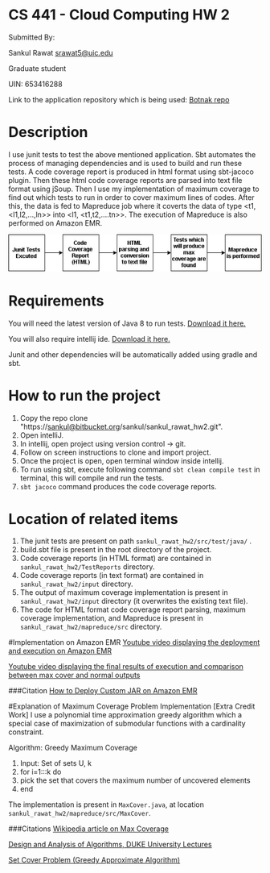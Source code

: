 CS 441 - Cloud Computing HW 2
======
Submitted By:

Sankul Rawat <srawat5@uic.edu>

Graduate student

UIN: 653416288

Link to the application repository which is being used:
[Botnak repo](https://github.com/Gocnak/Botnak)

# Description
I use junit tests to test the above mentioned application. 
Sbt automates the process of managing dependencies and is used to build and run these tests. 
A code coverage report is produced in html format using sbt-jacoco plugin.
Then these html code coverage reports are parsed into text file format using jSoup.
Then I use my implementation of maximum coverage to find out which tests to run in 
order to cover maximum lines of codes. After this, the data is fed to Mapreduce job where
it coverts the data of type <t1, <l1,l2,...,ln>> into <l1, <t1,t2,....tn>>. 
The execution of Mapreduce is also performed on Amazon EMR.

![picture](images/flow.jpg)

# Requirements
You will need the latest version of Java 8 to run tests. [Download it here.](http://www.oracle.com/technetwork/java/javase/downloads/jre8-downloads-2133155.html)

You will also require intellij ide. [Download it here.](https://www.jetbrains.com/idea/download/#section=windows)

Junit and other dependencies will be automatically added using gradle and sbt.

# How to run the project
1. Copy the repo clone "https://sankul@bitbucket.org/sankul/sankul_rawat_hw2.git".
2. Open intelliJ.
3. In intellij, open project using version control -> git.
4. Follow on screen instructions to clone and import project.
5. Once the project is open, open terminal window inside intellij.
6. To run using sbt, execute following command `sbt clean compile test` in terminal, this will compile and run the tests.
7. `sbt jacoco` command produces the code coverage reports.    

# Location of related items
1. The junit tests are present on path `sankul_rawat_hw2/src/test/java/` .
2. build.sbt file is present in the root directory of the project.
3. Code coverage reports (in HTML format) are contained in `sankul_rawat_hw2/TestReports` directory.
4. Code coverage reports (in text format) are contained in `sankul_rawat_hw2/input` directory.
5. The output of maximum coverage implementation is present in `sankul_rawat_hw2/input` directory 
(it overwrites the existing text file).
6. The code for HTML format code coverage report parsing, maximum coverage implementation, 
and Mapreduce is present in `sankul_rawat_hw2/mapreduce/src` directory.

#Implementation on Amazon EMR
[Youtube video displaying the deployment and execution on Amazon EMR](https://youtu.be/9PxlI-Z-Qtw)

[Youtube video displaying the final results of execution and comparison between max cover and normal outputs](https://youtu.be/u_eVzI5V-d0)

###Citation
[How to Deploy Custom JAR on Amazon EMR](https://www.youtube.com/watch?v=qyRxq8YwZcU)

#Explanation of Maximum Coverage Problem Implementation [Extra Credit Work]
I use a polynomial time approximation greedy algorithm which a special case of 
maximization of submodular functions with a cardinality constraint.

Algorithm: Greedy Maximum Coverage

1. Input: Set of sets U, k
2. for i=1:::k do 
3.    pick the set that covers the maximum number of uncovered elements 
4. end

The implementation is present in `MaxCover.java`, at location `sankul_rawat_hw2/mapreduce/src/MaxCover`.

###Citations
[Wikipedia article on Max Coverage](https://en.wikipedia.org/wiki/Maximum_coverage_problem)

[Design and Analysis of Algorithms, DUKE University Lectures](https://www.cs.duke.edu/courses/fall13/compsci530/notes/lec16.pdf)

[Set Cover Problem (Greedy Approximate Algorithm)](http://www.geeksforgeeks.org/set-cover-problem-set-1-greedy-approximate-algorithm/)